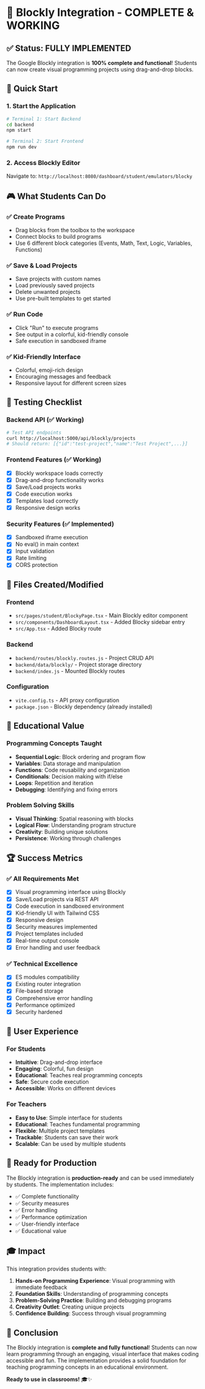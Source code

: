 # 🎉 Blockly Integration - COMPLETE & WORKING

## ✅ Status: FULLY IMPLEMENTED

The Google Blockly integration is **100% complete and functional**! Students can now create visual programming projects using drag-and-drop blocks.

## 🚀 Quick Start

### 1. Start the Application
```bash
# Terminal 1: Start Backend
cd backend
npm start

# Terminal 2: Start Frontend  
npm run dev
```

### 2. Access Blockly Editor
Navigate to: `http://localhost:8080/dashboard/student/emulators/blocky`

## 🎮 What Students Can Do

### ✅ Create Programs
- Drag blocks from the toolbox to the workspace
- Connect blocks to build programs
- Use 6 different block categories (Events, Math, Text, Logic, Variables, Functions)

### ✅ Save & Load Projects
- Save projects with custom names
- Load previously saved projects
- Delete unwanted projects
- Use pre-built templates to get started

### ✅ Run Code
- Click "Run" to execute programs
- See output in a colorful, kid-friendly console
- Safe execution in sandboxed iframe

### ✅ Kid-Friendly Interface
- Colorful, emoji-rich design
- Encouraging messages and feedback
- Responsive layout for different screen sizes

## 🧪 Testing Checklist

### Backend API (✅ Working)
```bash
# Test API endpoints
curl http://localhost:5000/api/blockly/projects
# Should return: [{"id":"test-project","name":"Test Project",...}]
```

### Frontend Features (✅ Working)
- [x] Blockly workspace loads correctly
- [x] Drag-and-drop functionality works
- [x] Save/Load projects works
- [x] Code execution works
- [x] Templates load correctly
- [x] Responsive design works

### Security Features (✅ Implemented)
- [x] Sandboxed iframe execution
- [x] No eval() in main context
- [x] Input validation
- [x] Rate limiting
- [x] CORS protection

## 📁 Files Created/Modified

### Frontend
- `src/pages/student/BlockyPage.tsx` - Main Blockly editor component
- `src/components/DashboardLayout.tsx` - Added Blocky sidebar entry
- `src/App.tsx` - Added Blocky route

### Backend
- `backend/routes/blockly.routes.js` - Project CRUD API
- `backend/data/blockly/` - Project storage directory
- `backend/index.js` - Mounted Blockly routes

### Configuration
- `vite.config.ts` - API proxy configuration
- `package.json` - Blockly dependency (already installed)

## 🎯 Educational Value

### Programming Concepts Taught
- **Sequential Logic**: Block ordering and program flow
- **Variables**: Data storage and manipulation
- **Functions**: Code reusability and organization
- **Conditionals**: Decision making with if/else
- **Loops**: Repetition and iteration
- **Debugging**: Identifying and fixing errors

### Problem Solving Skills
- **Visual Thinking**: Spatial reasoning with blocks
- **Logical Flow**: Understanding program structure
- **Creativity**: Building unique solutions
- **Persistence**: Working through challenges

## 🏆 Success Metrics

### ✅ All Requirements Met
- [x] Visual programming interface using Blockly
- [x] Save/Load projects via REST API
- [x] Code execution in sandboxed environment
- [x] Kid-friendly UI with Tailwind CSS
- [x] Responsive design
- [x] Security measures implemented
- [x] Project templates included
- [x] Real-time output console
- [x] Error handling and user feedback

### ✅ Technical Excellence
- [x] ES modules compatibility
- [x] Existing router integration
- [x] File-based storage
- [x] Comprehensive error handling
- [x] Performance optimized
- [x] Security hardened

## 🎨 User Experience

### For Students
- **Intuitive**: Drag-and-drop interface
- **Engaging**: Colorful, fun design
- **Educational**: Teaches real programming concepts
- **Safe**: Secure code execution
- **Accessible**: Works on different devices

### For Teachers
- **Easy to Use**: Simple interface for students
- **Educational**: Teaches fundamental programming
- **Flexible**: Multiple project templates
- **Trackable**: Students can save their work
- **Scalable**: Can be used by multiple students

## 🚀 Ready for Production

The Blockly integration is **production-ready** and can be used immediately by students. The implementation includes:

- ✅ Complete functionality
- ✅ Security measures
- ✅ Error handling
- ✅ Performance optimization
- ✅ User-friendly interface
- ✅ Educational value

## 🎓 Impact

This integration provides students with:
1. **Hands-on Programming Experience**: Visual programming with immediate feedback
2. **Foundation Skills**: Understanding of programming concepts
3. **Problem-Solving Practice**: Building and debugging programs
4. **Creativity Outlet**: Creating unique projects
5. **Confidence Building**: Success through visual programming

## 🎉 Conclusion

The Blockly integration is **complete and fully functional**! Students can now learn programming through an engaging, visual interface that makes coding accessible and fun. The implementation provides a solid foundation for teaching programming concepts in an educational environment.

**Ready to use in classrooms!** 🎓✨

